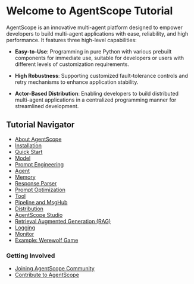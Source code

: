 # Welcome to AgentScope Tutorial

AgentScope is an innovative multi-agent platform designed to empower developers to build multi-agent applications with ease, reliability, and high performance. It features three high-level capabilities:

- **Easy-to-Use**: Programming in pure Python with various prebuilt components for immediate use, suitable for developers or users with different levels of customization requirements.

- **High Robustness**: Supporting customized fault-tolerance controls and retry mechanisms to enhance application stability.

- **Actor-Based Distribution**: Enabling developers to build distributed multi-agent applications in a centralized programming manner for streamlined development.

## Tutorial Navigator

- [About AgentScope](101-agentscope.md)
- [Installation](102-installation.md)
- [Quick Start](103-example.md)
- [Model](203-model.md)
- [Prompt Engineering](206-prompt.md)
- [Agent](201-agent.md)
- [Memory](205-memory.md)
- [Response Parser](203-parser.md)
- [Prompt Optimization](209-prompt_opt.md)
- [Tool](204-service.md)
- [Pipeline and MsgHub](202-pipeline.md)
- [Distribution](208-distribute.md)
- [AgentScope Studio](209-gui.md)
- [Retrieval Augmented Generation (RAG)](210-rag.md)
- [Logging](105-logging.md)
- [Monitor](207-monitor.md)
- [Example: Werewolf Game](104-usecase.md)

### Getting Involved

- [Joining AgentScope Community](301-community.md)
- [Contribute to AgentScope](302-contribute.md)
